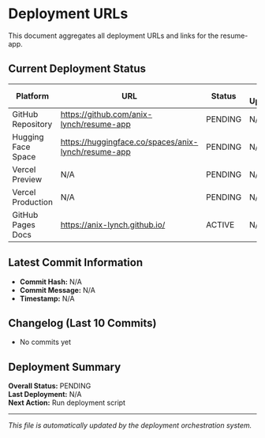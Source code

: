 # Deployment URLs

This document aggregates all deployment URLs and links for the resume-app.

## Current Deployment Status

| Platform | URL | Status | Last Updated |
|----------|-----|--------|--------------|
| GitHub Repository | https://github.com/anix-lynch/resume-app | PENDING | N/A |
| Hugging Face Space | https://huggingface.co/spaces/anix-lynch/resume-app | PENDING | N/A |
| Vercel Preview | N/A | PENDING | N/A |
| Vercel Production | N/A | PENDING | N/A |
| GitHub Pages Docs | https://anix-lynch.github.io/ | ACTIVE | N/A |

## Latest Commit Information

- **Commit Hash:** N/A
- **Commit Message:** N/A
- **Timestamp:** N/A

## Changelog (Last 10 Commits)

- No commits yet

## Deployment Summary

**Overall Status:** PENDING  
**Last Deployment:** N/A  
**Next Action:** Run deployment script

---

*This file is automatically updated by the deployment orchestration system.*